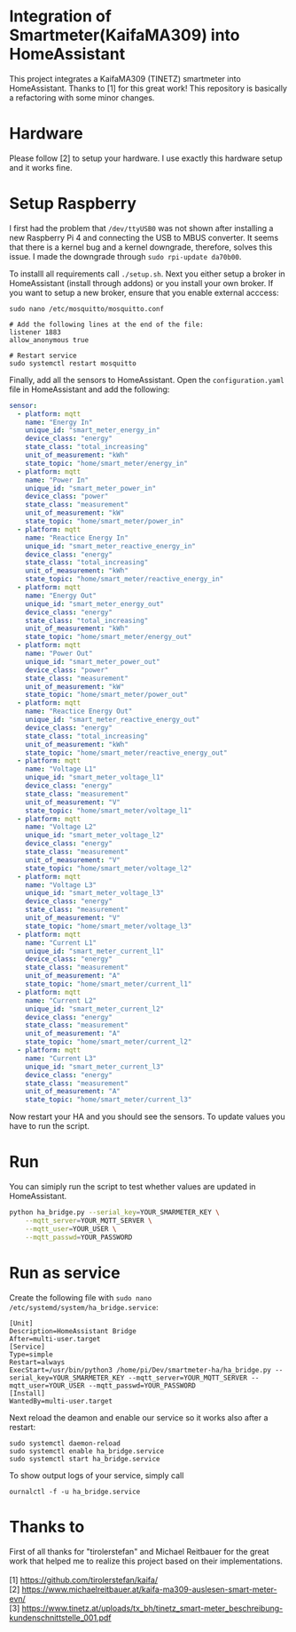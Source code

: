 # Integration of Smartmeter(KaifaMA309) into HomeAssistant
This project integrates a KaifaMA309 (TINETZ) smartmeter into HomeAssistant.
Thanks to [1] for this great work! This repository is basically
a refactoring with some minor changes.


# Hardware
Please follow [2] to setup your hardware. I use exactly this hardware setup and it works fine.

# Setup Raspberry
I first had the problem that `/dev/ttyUSB0` was not shown after installing a
new Raspberry Pi 4 and connecting the USB to MBUS converter. It seems that
there is a kernel bug and a kernel downgrade, therefore, solves this issue.
I made the downgrade through `sudo rpi-update da70b00`.

To installl all requirements call `./setup.sh`. Next you either setup a broker
in HomeAssistant (install through addons) or you install your
own broker. If you want to setup a new broker, ensure that you enable external
acccess:

```
sudo nano /etc/mosquitto/mosquitto.conf

# Add the following lines at the end of the file:
listener 1883
allow_anonymous true

# Restart service
sudo systemctl restart mosquitto
```

Finally, add all the sensors to HomeAssistant. Open the `configuration.yaml` file
in HomeAssistant and add the following:
```yaml
sensor:
  - platform: mqtt
    name: "Energy In"
    unique_id: "smart_meter_energy_in"
    device_class: "energy"
    state_class: "total_increasing"
    unit_of_measurement: "kWh"
    state_topic: "home/smart_meter/energy_in"
  - platform: mqtt
    name: "Power In"
    unique_id: "smart_meter_power_in"
    device_class: "power"
    state_class: "measurement"
    unit_of_measurement: "kW"
    state_topic: "home/smart_meter/power_in"
  - platform: mqtt
    name: "Reactice Energy In"
    unique_id: "smart_meter_reactive_energy_in"
    device_class: "energy"
    state_class: "total_increasing"
    unit_of_measurement: "kWh"
    state_topic: "home/smart_meter/reactive_energy_in"
  - platform: mqtt
    name: "Energy Out"
    unique_id: "smart_meter_energy_out"
    device_class: "energy"
    state_class: "total_increasing"
    unit_of_measurement: "kWh"
    state_topic: "home/smart_meter/energy_out"
  - platform: mqtt
    name: "Power Out"
    unique_id: "smart_meter_power_out"
    device_class: "power"
    state_class: "measurement"
    unit_of_measurement: "kW"
    state_topic: "home/smart_meter/power_out"
  - platform: mqtt
    name: "Reactice Energy Out"
    unique_id: "smart_meter_reactive_energy_out"
    device_class: "energy"
    state_class: "total_increasing"
    unit_of_measurement: "kWh"
    state_topic: "home/smart_meter/reactive_energy_out"
  - platform: mqtt
    name: "Voltage L1"
    unique_id: "smart_meter_voltage_l1"
    device_class: "energy"
    state_class: "measurement"
    unit_of_measurement: "V"
    state_topic: "home/smart_meter/voltage_l1"
  - platform: mqtt
    name: "Voltage L2"
    unique_id: "smart_meter_voltage_l2"
    device_class: "energy"
    state_class: "measurement"
    unit_of_measurement: "V"
    state_topic: "home/smart_meter/voltage_l2"
  - platform: mqtt
    name: "Voltage L3"
    unique_id: "smart_meter_voltage_l3"
    device_class: "energy"
    state_class: "measurement"
    unit_of_measurement: "V"
    state_topic: "home/smart_meter/voltage_l3"
  - platform: mqtt
    name: "Current L1"
    unique_id: "smart_meter_current_l1"
    device_class: "energy"
    state_class: "measurement"
    unit_of_measurement: "A"
    state_topic: "home/smart_meter/current_l1"
  - platform: mqtt
    name: "Current L2"
    unique_id: "smart_meter_current_l2"
    device_class: "energy"
    state_class: "measurement"
    unit_of_measurement: "A"
    state_topic: "home/smart_meter/current_l2"
  - platform: mqtt
    name: "Current L3"
    unique_id: "smart_meter_current_l3"
    device_class: "energy"
    state_class: "measurement"
    unit_of_measurement: "A"
    state_topic: "home/smart_meter/current_l3"
```

Now restart your HA and you should see the sensors. To update
values you have to run the script.

# Run
You can simiply run the script to test whether values are updated in HomeAssistant.
```bash
python ha_bridge.py --serial_key=YOUR_SMARMETER_KEY \
    --mqtt_server=YOUR_MQTT_SERVER \
    --mqtt_user=YOUR_USER \
    --mqtt_passwd=YOUR_PASSWORD
```

# Run as service
Create the following file with `sudo nano /etc/systemd/system/ha_bridge.service`:
```
[Unit]
Description=HomeAssistant Bridge
After=multi-user.target
[Service]
Type=simple
Restart=always
ExecStart=/usr/bin/python3 /home/pi/Dev/smartmeter-ha/ha_bridge.py --serial_key=YOUR_SMARMETER_KEY --mqtt_server=YOUR_MQTT_SERVER --mqtt_user=YOUR_USER --mqtt_passwd=YOUR_PASSWORD
[Install]
WantedBy=multi-user.target
```

Next reload the deamon and enable our service so it works also after a restart:
```
sudo systemctl daemon-reload
sudo systemctl enable ha_bridge.service
sudo systemctl start ha_bridge.service
```

To show output logs of your service, simply call
```
ournalctl -f -u ha_bridge.service
```

# Thanks to
First of all thanks for "tirolerstefan" and Michael Reitbauer for the great work that
helped me to realize this project based on their implementations.
<br /><br />
[1] https://github.com/tirolerstefan/kaifa/ <br />
[2] https://www.michaelreitbauer.at/kaifa-ma309-auslesen-smart-meter-evn/ <br />
[3] https://www.tinetz.at/uploads/tx_bh/tinetz_smart-meter_beschreibung-kundenschnittstelle_001.pdf <br />